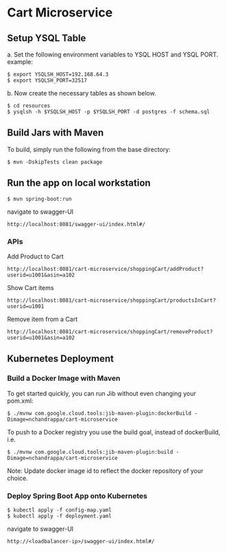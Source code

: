 # Cart Microservice

## Setup YSQL Table

a. Set the following environment variables to YSQL HOST and YSQL PORT.  example: 

```
$ export YSQLSH_HOST=192.168.64.3
$ export YSQLSH_PORT=32517
```

b. Now create the necessary tables as shown below. 

```
$ cd resources
$ ysqlsh -h $YSQLSH_HOST -p $YSQLSH_PORT -d postgres -f schema.sql
```

## Build Jars with Maven 
To build, simply run the following from the base directory:

```
$ mvn -DskipTests clean package
```

## Run the app on local workstation

```
$ mvn spring-boot:run
```

navigate to swagger-UI

```
http://localhost:8081/swagger-ui/index.html#/
```

### APIs

Add Product to Cart

```
http://localhost:8081/cart-microservice/shoppingCart/addProduct?userid=u1001&asin=a102
```

Show Cart items

```
http://localhost:8081/cart-microservice/shoppingCart/productsInCart?userid=u1001
```

Remove item from a Cart

```
http://localhost:8081/cart-microservice/shoppingCart/removeProduct?userid=u1001&asin=a102
```

## Kubernetes Deployment

### Build a Docker Image with Maven

To get started quickly, you can run Jib without even changing your pom.xml:

```
$ ./mvnw com.google.cloud.tools:jib-maven-plugin:dockerBuild -Dimage=nchandrappa/cart-microservice
```

To push to a Docker registry you use the build goal, instead of dockerBuild, i.e.

```
$ ./mvnw com.google.cloud.tools:jib-maven-plugin:build -Dimage=nchandrappa/cart-microservice
```

Note: Update docker image id to reflect the docker repository of your choice.


### Deploy Spring Boot App onto Kubernetes


```
$ kubectl apply -f config-map.yaml
$ kubectl apply -f deployment.yaml
```

navigate to swagger-UI

```
http://<loadbalancer-ip>/swagger-ui/index.html#/
```
